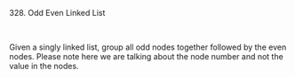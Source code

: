 328. Odd Even Linked List

 

Given a singly linked list, group all odd nodes together followed by the even
nodes. Please note here we are talking about the node number and not the value
in the nodes.

